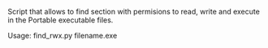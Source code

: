 Script that allows to find section with permisions to read, write and execute in the Portable executable files.

Usage: find_rwx.py filename.exe
